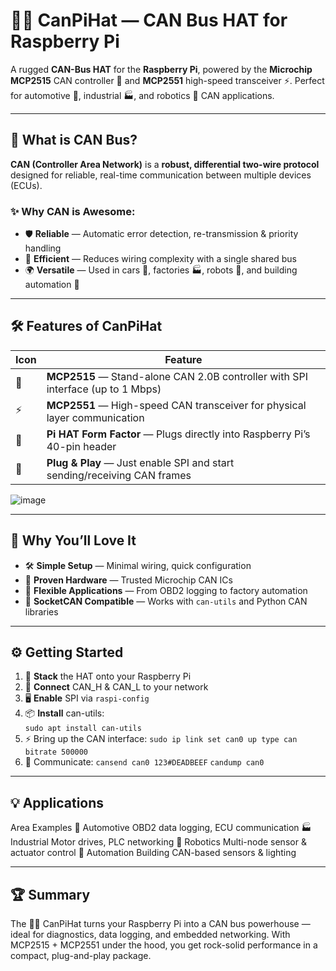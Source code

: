 # 🐍🔌 CanPiHat — CAN Bus HAT for Raspberry Pi

A rugged **CAN-Bus HAT** for the **Raspberry Pi**, powered by the **Microchip MCP2515** CAN controller 🧠 and **MCP2551** high-speed transceiver ⚡. Perfect for automotive 🚗, industrial 🏭, and robotics 🤖 CAN applications.

---

## 📡 What is CAN Bus?

**CAN (Controller Area Network)** is a **robust, differential two-wire protocol** designed for reliable, real-time communication between multiple devices (ECUs).  

### ✨ Why CAN is Awesome:
- 🛡 **Reliable** — Automatic error detection, re-transmission & priority handling  
- 📏 **Efficient** — Reduces wiring complexity with a single shared bus  
- 🌍 **Versatile** — Used in cars 🚗, factories 🏭, robots 🤖, and building automation 🏢  

---

## 🛠 Features of CanPiHat

| Icon | Feature |
|------|---------|
| 🧠 | **MCP2515** — Stand-alone CAN 2.0B controller with SPI interface (up to 1 Mbps) |
| ⚡ | **MCP2551** — High-speed CAN transceiver for physical layer communication |
| 🍓 | **Pi HAT Form Factor** — Plugs directly into Raspberry Pi’s 40-pin header |
| 🔌 | **Plug & Play** — Just enable SPI and start sending/receiving CAN frames |


![image](https://github.com/ffich/CanPiHat/assets/59200746/d36f9e39-c985-409a-ba68-5b23dcebead6)

---

## 🚀 Why You’ll Love It

- 🛠 **Simple Setup** — Minimal wiring, quick configuration  
- 🎯 **Proven Hardware** — Trusted Microchip CAN ICs  
- 🔄 **Flexible Applications** — From OBD2 logging to factory automation  
- 📡 **SocketCAN Compatible** — Works with `can-utils` and Python CAN libraries  

---

## ⚙ Getting Started

1. 🍓 **Stack** the HAT onto your Raspberry Pi  
2. 🔌 **Connect** CAN_H & CAN_L to your network  
3. 🖥 **Enable** SPI via `raspi-config`  
4. 📦 **Install** can-utils:  
  `sudo apt install can-utils`
5. ⚡ Bring up the CAN interface:
  `sudo ip link set can0 up type can bitrate 500000`
7. 📡 Communicate:
  `cansend can0 123#DEADBEEF`
  `candump can0`

---

## 💡 Applications
Area	Examples
🚗 Automotive	OBD2 data logging, ECU communication
🏭 Industrial	Motor drives, PLC networking
🤖 Robotics	Multi-node sensor & actuator control
🏢 Automation	Building CAN-based sensors & lighting

---

## 🏆 Summary
The 🐍🔌 CanPiHat turns your Raspberry Pi into a CAN bus powerhouse — ideal for diagnostics, data logging, and embedded networking.
With MCP2515 + MCP2551 under the hood, you get rock-solid performance in a compact, plug-and-play package.
